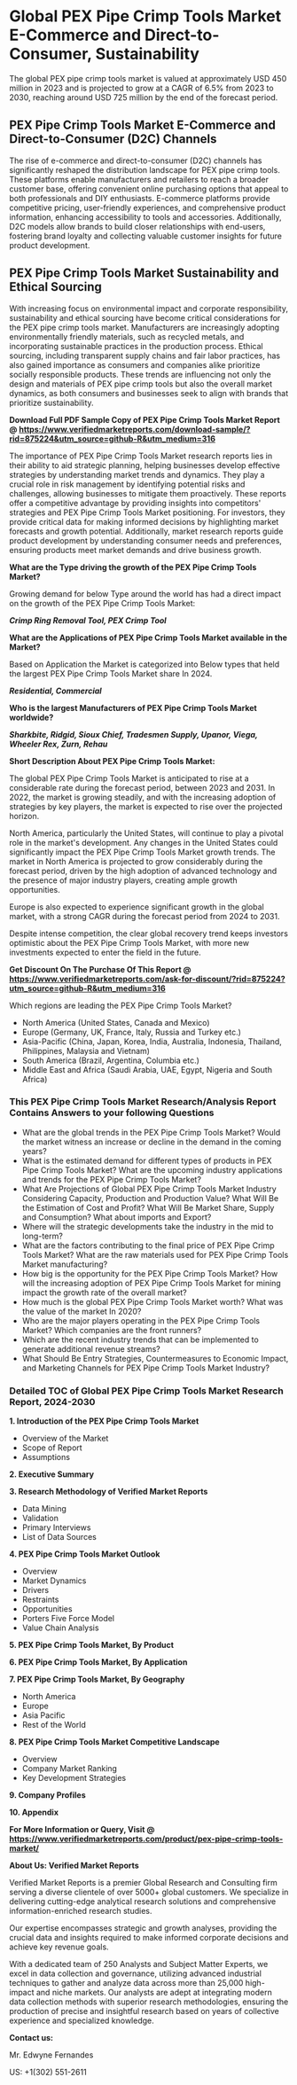 <h1>Global PEX Pipe Crimp Tools Market E-Commerce and Direct-to-Consumer, Sustainability</h1><p class=""><p>The global PEX pipe crimp tools market is valued at approximately USD 450 million in 2023 and is projected to grow at a CAGR of 6.5% from 2023 to 2030, reaching around USD 725 million by the end of the forecast period.</p><h2>PEX Pipe Crimp Tools Market E-Commerce and Direct-to-Consumer (D2C) Channels</h2><p>The rise of e-commerce and direct-to-consumer (D2C) channels has significantly reshaped the distribution landscape for PEX pipe crimp tools. These platforms enable manufacturers and retailers to reach a broader customer base, offering convenient online purchasing options that appeal to both professionals and DIY enthusiasts. E-commerce platforms provide competitive pricing, user-friendly experiences, and comprehensive product information, enhancing accessibility to tools and accessories. Additionally, D2C models allow brands to build closer relationships with end-users, fostering brand loyalty and collecting valuable customer insights for future product development.</p><h2>PEX Pipe Crimp Tools Market Sustainability and Ethical Sourcing</h2><p>With increasing focus on environmental impact and corporate responsibility, sustainability and ethical sourcing have become critical considerations for the PEX pipe crimp tools market. Manufacturers are increasingly adopting environmentally friendly materials, such as recycled metals, and incorporating sustainable practices in the production process. Ethical sourcing, including transparent supply chains and fair labor practices, has also gained importance as consumers and companies alike prioritize socially responsible products. These trends are influencing not only the design and materials of PEX pipe crimp tools but also the overall market dynamics, as both consumers and businesses seek to align with brands that prioritize sustainability.</p></p><p class=""><strong>Download Full PDF Sample Copy of PEX Pipe Crimp Tools Market Report @ <a href="https://www.verifiedmarketreports.com/download-sample/?rid=875224&utm_source=github-R&utm_medium=316" target="_blank">https://www.verifiedmarketreports.com/download-sample/?rid=875224&utm_source=github-R&utm_medium=316</a></strong></p><p>The importance of&nbsp;PEX Pipe Crimp Tools Market research reports lies in their ability to aid strategic planning, helping businesses develop effective strategies by understanding market trends and dynamics. They play a crucial role in risk management by identifying potential risks and challenges, allowing businesses to mitigate them proactively. These reports offer a competitive advantage by providing insights into competitors' strategies and PEX Pipe Crimp Tools Market positioning. For investors, they provide critical data for making informed decisions by highlighting market forecasts and growth potential. Additionally, market research reports guide product development by understanding consumer needs and preferences, ensuring products meet market demands and drive business growth.</p><p><strong>What are the&nbsp;Type driving the growth of the PEX Pipe Crimp Tools Market?</strong></p><p id="" class="">Growing demand for below Type around the world has had a direct impact on the growth of the PEX Pipe Crimp Tools Market:</p><p class=""><em><strong>Crimp Ring Removal Tool, PEX Crimp Tool</strong></em></p><p class=""><strong>What are the&nbsp;Applications&nbsp;of PEX Pipe Crimp Tools Market available in the Market?</strong></p><p id="" class="">Based on Application the Market is categorized into Below types that held the largest PEX Pipe Crimp Tools Market share In 2024.</p><p class=""><em><strong>Residential, Commercial</strong></em></p><p class=""><strong>Who is the largest Manufacturers of PEX Pipe Crimp Tools Market worldwide?</strong></p><p><em><strong>Sharkbite, Ridgid, Sioux Chief, Tradesmen Supply, Upanor, Viega, Wheeler Rex, Zurn, Rehau</strong></em></p><p id="" class=""><strong>Short Description About PEX Pipe Crimp Tools Market:</strong></p><p>The global PEX Pipe Crimp Tools Market is anticipated to rise at a considerable rate during the forecast period, between 2023 and 2031. In 2022, the market is growing steadily, and with the increasing adoption of strategies by key players, the market is expected to rise over the projected horizon.</p><p>North America, particularly the United States, will continue to play a pivotal role in the market's development. Any changes in the United States could significantly impact the PEX Pipe Crimp Tools Market growth trends. The market in North America is projected to grow considerably during the forecast period, driven by the high adoption of advanced technology and the presence of major industry players, creating ample growth opportunities.</p><p>Europe is also expected to experience significant growth in the global market, with a strong CAGR during the forecast period from 2024 to 2031.</p><p>Despite intense competition, the clear global recovery trend keeps investors optimistic about the PEX Pipe Crimp Tools Market, with more new investments expected to enter the field in the future.</p><p id="" class=""><strong>Get Discount On The Purchase Of This Report @ <a href="https://www.verifiedmarketreports.com/ask-for-discount/?rid=875224?utm_source=github-R&utm_medium=316" target="_blank">https://www.verifiedmarketreports.com/ask-for-discount/?rid=875224?utm_source=github-R&utm_medium=316</a></strong></p><p class="">Which regions are leading the PEX Pipe Crimp Tools Market?</p><ul><li>North America (United States, Canada and Mexico)</li><li>Europe (Germany, UK, France, Italy, Russia and Turkey etc.)</li><li>Asia-Pacific (China, Japan, Korea, India, Australia, Indonesia, Thailand, Philippines, Malaysia and Vietnam)</li><li>South America (Brazil, Argentina, Columbia etc.)</li><li>Middle East and Africa (Saudi Arabia, UAE, Egypt, Nigeria and South Africa)</li></ul><h3 id="" class="">This PEX Pipe Crimp Tools Market Research/Analysis Report Contains Answers to your following Questions</h3><ul><li>What are the global trends in the PEX Pipe Crimp Tools Market? Would the market witness an increase or decline in the demand in the coming years?</li><li>What is the estimated demand for different types of products in PEX Pipe Crimp Tools Market? What are the upcoming industry applications and trends for the PEX Pipe Crimp Tools Market?</li><li>What Are Projections of Global PEX Pipe Crimp Tools Market Industry Considering Capacity, Production and Production Value? What Will Be the Estimation of Cost and Profit? What Will Be Market Share, Supply and Consumption? What about imports and Export?</li><li>Where will the strategic developments take the industry in the mid to long-term?</li><li>What are the factors contributing to the final price of PEX Pipe Crimp Tools Market? What are the raw materials used for PEX Pipe Crimp Tools Market manufacturing?</li><li>How big is the opportunity for the PEX Pipe Crimp Tools Market? How will the increasing adoption of PEX Pipe Crimp Tools Market for mining impact the growth rate of the overall market?</li><li>How much is the global PEX Pipe Crimp Tools Market worth? What was the value of the market In 2020?</li><li>Who are the major players operating in the PEX Pipe Crimp Tools Market? Which companies are the front runners?</li><li>Which are the recent industry trends that can be implemented to generate additional revenue streams?</li><li>What Should Be Entry Strategies, Countermeasures to Economic Impact, and Marketing Channels for PEX Pipe Crimp Tools Market Industry?</li></ul><h3 id="" class="">Detailed TOC of Global PEX Pipe Crimp Tools Market Research Report, 2024-2030</h3><p id="" class=""><strong>1. Introduction of the PEX Pipe Crimp Tools Market</strong></p><ul><li>Overview of the Market</li><li>Scope of Report</li><li>Assumptions</li></ul><p id="" class=""><strong>2. Executive Summary</strong></p><p id="" class=""><strong>3. Research Methodology of Verified Market Reports</strong></p><ul><li>Data Mining</li><li>Validation</li><li>Primary Interviews</li><li>List of Data Sources</li></ul><p id="" class=""><strong>4. PEX Pipe Crimp Tools Market Outlook</strong></p><ul><li>Overview</li><li>Market Dynamics</li><li>Drivers</li><li>Restraints</li><li>Opportunities</li><li>Porters Five Force Model</li><li>Value Chain Analysis</li></ul><p id="" class=""><strong>5. PEX Pipe Crimp Tools Market, By Product</strong></p><p id="" class=""><strong>6. PEX Pipe Crimp Tools Market, By Application</strong></p><p id="" class=""><strong>7. PEX Pipe Crimp Tools Market, By Geography</strong></p><ul><li>North America</li><li>Europe</li><li>Asia Pacific</li><li>Rest of the World</li></ul><p id="" class=""><strong>8. PEX Pipe Crimp Tools Market Competitive Landscape</strong></p><ul><li>Overview</li><li>Company Market Ranking</li><li>Key Development Strategies</li></ul><p id="" class=""><strong>9. Company Profiles</strong></p><p id="" class=""><strong>10. Appendix</strong></p><p id="" class=""><strong>For More Information or Query, Visit @ <a href="https://www.verifiedmarketreports.com/product/pex-pipe-crimp-tools-market/" target="_blank">https://www.verifiedmarketreports.com/product/pex-pipe-crimp-tools-market/</a></strong></p><p id="" class=""><strong>About Us: Verified Market Reports</strong></p><p id="" class="">Verified Market Reports is a premier Global Research and Consulting firm serving a diverse clientele of over 5000+ global customers. We specialize in delivering cutting-edge analytical research solutions and comprehensive information-enriched research studies.</p><p id="" class="">Our expertise encompasses strategic and growth analyses, providing the crucial data and insights required to make informed corporate decisions and achieve key revenue goals.</p><p id="" class="">With a dedicated team of 250 Analysts and Subject Matter Experts, we excel in data collection and governance, utilizing advanced industrial techniques to gather and analyze data across more than 25,000 high-impact and niche markets. Our analysts are adept at integrating modern data collection methods with superior research methodologies, ensuring the production of precise and insightful research based on years of collective experience and specialized knowledge.</p><p id="" class=""><strong>Contact us:</strong></p><p id="" class="">Mr. Edwyne Fernandes</p><p id="" class="">US: +1(302) 551-2611</p>